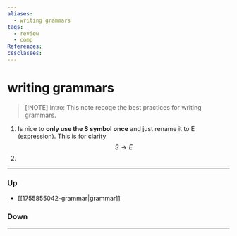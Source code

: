 ```yaml
---
aliases:
  - writing grammars
tags:
  - review
  - comp
References:
cssclasses:
---
```

# writing grammars
> [!NOTE] Intro: 
> This note recoge the best practices for writing grammars. 

1. Is nice to **only use the S symbol once** and just rename it to E (expression). This is for clarity
   $$S \rightarrow E$$
2. 
***
### Up
- [[1755855042-grammar|grammar]]
### Down
***
